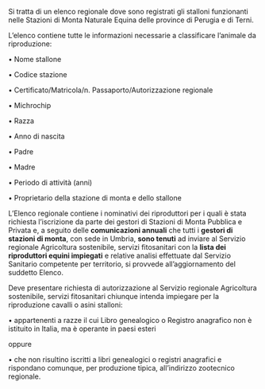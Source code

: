 Si tratta di un elenco regionale dove sono registrati gli stalloni funzionanti nelle Stazioni di Monta Naturale Equina delle province di Perugia e di Terni.

L’elenco contiene tutte le informazioni necessarie a classificare l’animale da riproduzione:

•	Nome stallone

•	Codice stazione

•	Certificato/Matricola/n. Passaporto/Autorizzazione regionale

•	Michrochip

•	Razza

•	Anno di nascita

•	Padre

•	Madre

•	Periodo di attività (anni)

•	Proprietario della stazione di monta e dello stallone

L’Elenco regionale contiene i nominativi dei riproduttori per i quali è stata richiesta l’iscrizione da parte dei gestori di Stazioni di Monta Pubblica e Privata e, a seguito delle **comunicazioni annuali** che tutti i **gestori di stazioni di monta**, con sede in Umbria, **sono tenuti** ad inviare al Servizio regionale Agricoltura sostenibile, servizi fitosanitari con la **lista dei riproduttori equini impiegati** e relative analisi effettuate dal Servizio Sanitario competente per territorio, si provvede all’aggiornamento del suddetto Elenco.

Deve presentare richiesta di autorizzazione al Servizio regionale Agricoltura sostenibile, servizi fitosanitari chiunque intenda impiegare per la riproduzione cavalli o asini stalloni:

•	appartenenti a razze il cui Libro genealogico o Registro anagrafico non è istituito in Italia, ma è operante in paesi esteri

oppure

•	che non risultino iscritti a libri genealogici o registri anagrafici e rispondano comunque, per produzione tipica, all’indirizzo zootecnico regionale.
